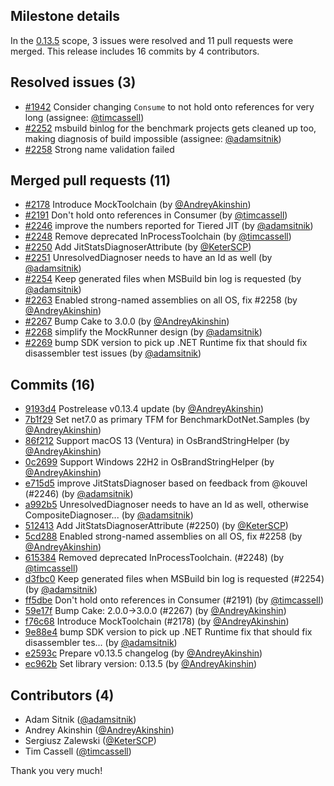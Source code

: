 ## Milestone details

In the [0.13.5](https://github.com/dotnet/BenchmarkDotNet/issues?q=milestone:0.13.5) scope, 
3 issues were resolved and 11 pull requests were merged.
This release includes 16 commits by 4 contributors.

## Resolved issues (3)

* [#1942](https://github.com/dotnet/BenchmarkDotNet/issues/1942) Consider changing `Consume` to not hold onto references for very long (assignee: [@timcassell](https://github.com/timcassell))
* [#2252](https://github.com/dotnet/BenchmarkDotNet/issues/2252) msbuild binlog for the benchmark projects gets cleaned up too, making diagnosis of build impossible (assignee: [@adamsitnik](https://github.com/adamsitnik))
* [#2258](https://github.com/dotnet/BenchmarkDotNet/issues/2258) Strong name validation failed

## Merged pull requests (11)

* [#2178](https://github.com/dotnet/BenchmarkDotNet/pull/2178) Introduce MockToolchain (by [@AndreyAkinshin](https://github.com/AndreyAkinshin))
* [#2191](https://github.com/dotnet/BenchmarkDotNet/pull/2191) Don't hold onto references in Consumer (by [@timcassell](https://github.com/timcassell))
* [#2246](https://github.com/dotnet/BenchmarkDotNet/pull/2246) improve the numbers reported for Tiered JIT (by [@adamsitnik](https://github.com/adamsitnik))
* [#2248](https://github.com/dotnet/BenchmarkDotNet/pull/2248) Remove deprecated InProcessToolchain (by [@timcassell](https://github.com/timcassell))
* [#2250](https://github.com/dotnet/BenchmarkDotNet/pull/2250) Add JitStatsDiagnoserAttribute (by [@KeterSCP](https://github.com/KeterSCP))
* [#2251](https://github.com/dotnet/BenchmarkDotNet/pull/2251) UnresolvedDiagnoser needs to have an Id as well (by [@adamsitnik](https://github.com/adamsitnik))
* [#2254](https://github.com/dotnet/BenchmarkDotNet/pull/2254) Keep generated files when MSBuild bin log is requested (by [@adamsitnik](https://github.com/adamsitnik))
* [#2263](https://github.com/dotnet/BenchmarkDotNet/pull/2263) Enabled strong-named assemblies on all OS, fix #2258 (by [@AndreyAkinshin](https://github.com/AndreyAkinshin))
* [#2267](https://github.com/dotnet/BenchmarkDotNet/pull/2267) Bump Cake to 3.0.0 (by [@AndreyAkinshin](https://github.com/AndreyAkinshin))
* [#2268](https://github.com/dotnet/BenchmarkDotNet/pull/2268) simplify the MockRunner design (by [@adamsitnik](https://github.com/adamsitnik))
* [#2269](https://github.com/dotnet/BenchmarkDotNet/pull/2269) bump SDK version to pick up .NET Runtime fix that should fix disassembler test issues (by [@adamsitnik](https://github.com/adamsitnik))

## Commits (16)

* [9193d4](https://github.com/dotnet/BenchmarkDotNet/commit/9193d45c89516d9cf8036fe0393f5589c17aa502) Postrelease v0.13.4 update (by [@AndreyAkinshin](https://github.com/AndreyAkinshin))
* [7b1f29](https://github.com/dotnet/BenchmarkDotNet/commit/7b1f29c041e12ed01c1a4331a6572bda4b912c2a) Set net7.0 as primary TFM for BenchmarkDotNet.Samples (by [@AndreyAkinshin](https://github.com/AndreyAkinshin))
* [86f212](https://github.com/dotnet/BenchmarkDotNet/commit/86f212b79e297d87d3942e4c50130fe6e214f3c8) Support macOS 13 (Ventura) in OsBrandStringHelper (by [@AndreyAkinshin](https://github.com/AndreyAkinshin))
* [0c2699](https://github.com/dotnet/BenchmarkDotNet/commit/0c26996ea685a99068aca71e7ae547b0851d3c64) Support Windows 22H2 in OsBrandStringHelper (by [@AndreyAkinshin](https://github.com/AndreyAkinshin))
* [e715d5](https://github.com/dotnet/BenchmarkDotNet/commit/e715d5bb63984fca65120d9a497f7d16395f9e5b) improve JitStatsDiagnoser based on feedback from @kouvel (#2246) (by [@adamsitnik](https://github.com/adamsitnik))
* [a992b5](https://github.com/dotnet/BenchmarkDotNet/commit/a992b57490e844acf587bc2e01b08a7040dbc8e2) UnresolvedDiagnoser needs to have an Id as well, otherwise CompositeDiagnoser... (by [@adamsitnik](https://github.com/adamsitnik))
* [512413](https://github.com/dotnet/BenchmarkDotNet/commit/512413ceb24077154bdf6d6306138accffe64c7a) Add JitStatsDiagnoserAttribute (#2250) (by [@KeterSCP](https://github.com/KeterSCP))
* [5cd288](https://github.com/dotnet/BenchmarkDotNet/commit/5cd288996ca13292fcf638be299c097a600aea7b) Enabled strong-named assemblies on all OS, fix #2258 (by [@AndreyAkinshin](https://github.com/AndreyAkinshin))
* [615384](https://github.com/dotnet/BenchmarkDotNet/commit/615384d2553434d7f35c03ab3174d761f82c6c2d) Removed deprecated InProcessToolchain. (#2248) (by [@timcassell](https://github.com/timcassell))
* [d3fbc0](https://github.com/dotnet/BenchmarkDotNet/commit/d3fbc03d6dabeb52f23c6b7e50287150e66957cc) Keep generated files when MSBuild bin log is requested (#2254) (by [@adamsitnik](https://github.com/adamsitnik))
* [ff5dbe](https://github.com/dotnet/BenchmarkDotNet/commit/ff5dbe662478f547e4be8d734eaeb6a106f40875) Don't hold onto references in Consumer (#2191) (by [@timcassell](https://github.com/timcassell))
* [59e17f](https://github.com/dotnet/BenchmarkDotNet/commit/59e17fc30b85439072dd070007a308be9fe67c18) Bump Cake: 2.0.0->3.0.0 (#2267) (by [@AndreyAkinshin](https://github.com/AndreyAkinshin))
* [f76c68](https://github.com/dotnet/BenchmarkDotNet/commit/f76c6829826518f43b4e79d26d34a2133109bd61) Introduce MockToolchain (#2178) (by [@AndreyAkinshin](https://github.com/AndreyAkinshin))
* [9e88e4](https://github.com/dotnet/BenchmarkDotNet/commit/9e88e47a63836132ae1f8a0d816a9c21b83d7878) bump SDK version to pick up .NET Runtime fix that should fix disassembler tes... (by [@adamsitnik](https://github.com/adamsitnik))
* [e2593c](https://github.com/dotnet/BenchmarkDotNet/commit/e2593ccbc8d81beeaa3aebafd41394a317721c04) Prepare v0.13.5 changelog (by [@AndreyAkinshin](https://github.com/AndreyAkinshin))
* [ec962b](https://github.com/dotnet/BenchmarkDotNet/commit/ec962b0bd6854c991d7a3ebd77037579165acb36) Set library version: 0.13.5 (by [@AndreyAkinshin](https://github.com/AndreyAkinshin))

## Contributors (4)

* Adam Sitnik ([@adamsitnik](https://github.com/adamsitnik))
* Andrey Akinshin ([@AndreyAkinshin](https://github.com/AndreyAkinshin))
* Sergiusz Zalewski ([@KeterSCP](https://github.com/KeterSCP))
* Tim Cassell ([@timcassell](https://github.com/timcassell))

Thank you very much!

